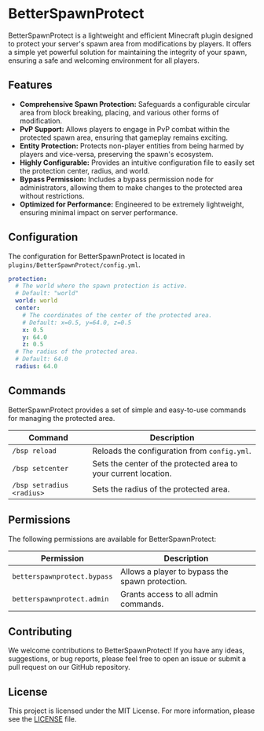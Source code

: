 # BetterSpawnProtect

BetterSpawnProtect is a lightweight and efficient Minecraft plugin designed to protect your server's spawn area from modifications by players. It offers a simple yet powerful solution for maintaining the integrity of your spawn, ensuring a safe and welcoming environment for all players.

## Features

- **Comprehensive Spawn Protection:** Safeguards a configurable circular area from block breaking, placing, and various other forms of modification.
- **PvP Support:** Allows players to engage in PvP combat within the protected spawn area, ensuring that gameplay remains exciting.
- **Entity Protection:** Protects non-player entities from being harmed by players and vice-versa, preserving the spawn's ecosystem.
- **Highly Configurable:** Provides an intuitive configuration file to easily set the protection center, radius, and world.
- **Bypass Permission:** Includes a bypass permission node for administrators, allowing them to make changes to the protected area without restrictions.
- **Optimized for Performance:** Engineered to be extremely lightweight, ensuring minimal impact on server performance.

## Configuration

The configuration for BetterSpawnProtect is located in `plugins/BetterSpawnProtect/config.yml`.

```yaml
protection:
  # The world where the spawn protection is active.
  # Default: "world"
  world: world
  center:
    # The coordinates of the center of the protected area.
    # Default: x=0.5, y=64.0, z=0.5
    x: 0.5
    y: 64.0
    z: 0.5
  # The radius of the protected area.
  # Default: 64.0
  radius: 64.0
```

## Commands

BetterSpawnProtect provides a set of simple and easy-to-use commands for managing the protected area.

| Command | Description |
| --- | --- |
| `/bsp reload` | Reloads the configuration from `config.yml`. |
| `/bsp setcenter` | Sets the center of the protected area to your current location. |
| `/bsp setradius <radius>` | Sets the radius of the protected area. |

## Permissions

The following permissions are available for BetterSpawnProtect:

| Permission | Description |
| --- | --- |
| `betterspawnprotect.bypass` | Allows a player to bypass the spawn protection. |
| `betterspawnprotect.admin` | Grants access to all admin commands. |

## Contributing

We welcome contributions to BetterSpawnProtect! If you have any ideas, suggestions, or bug reports, please feel free to open an issue or submit a pull request on our GitHub repository.

## License

This project is licensed under the MIT License. For more information, please see the [LICENSE](LICENSE) file.
